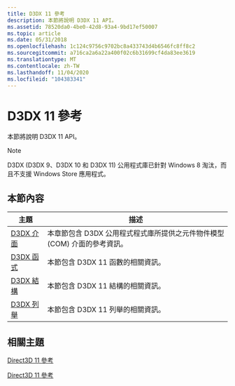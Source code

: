 ```yaml
---
title: D3DX 11 參考
description: 本節將說明 D3DX 11 API。
ms.assetid: 78520da0-4be0-42d8-93a4-9bd17ef50007
ms.topic: article
ms.date: 05/31/2018
ms.openlocfilehash: 1c124c9756c9702bc8a433743d4b6546fc8ff8c2
ms.sourcegitcommit: a716ca2a6a22a400f02c6b31699cf4da83ee3619
ms.translationtype: MT
ms.contentlocale: zh-TW
ms.lasthandoff: 11/04/2020
ms.locfileid: "104383341"
---
```

# <a name="d3dx-11-reference"></a>D3DX 11 參考

本節將說明 D3DX 11 API。

> [!Note]  
> D3DX (D3DX 9、D3DX 10 和 D3DX 11) 公用程式庫已針對 Windows 8 淘汰，而且不支援 Windows Store 應用程式。

 


## <a name="in-this-section"></a>本節內容



| 主題                                                                        | 描述                                                                                                                                  |
|------------------------------------------------------------------------------|----------------------------------------------------------------------------------------------------------------------------------------------|
| [D3DX 介面](d3d11-graphics-reference-d3dx11-interfaces.md)<br/> | 本章節包含 D3DX 公用程式程式庫所提供之元件物件模型 (COM) 介面的參考資訊。<br/> |
| [D3DX 函式](d3d11-graphics-reference-d3dx11-functions.md)<br/>   | 本節包含 D3DX 11 函數的相關資訊。<br/>                                                                    |
| [D3DX 結構](d3d11-graphics-reference-d3dx11-structures.md)<br/> | 本節包含 D3DX 11 結構的相關資訊。<br/>                                                                   |
| [D3DX 列舉](d3d11-graphics-reference-d3dx11-enums.md)<br/>    | 本節包含 D3DX 11 列舉的相關資訊。<br/>                                                                     |



 

## <a name="related-topics"></a>相關主題

<dl> <dt>

[Direct3D 11 參考](atoc-d3d11-graphics-reference.md)
</dt> <dt>

[Direct3D 11 參考](d3d11-graphics-reference.md)
</dt> </dl>

 

 





